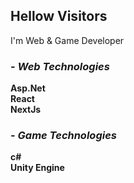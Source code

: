 ## Hellow Visitors 

I'm Web & Game Developer 

### - *Web Technologies*  

**Asp.Net**  
**React**  
**NextJs**  

### - *Game Technologies*  

**c#**  
**Unity Engine** 

